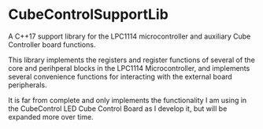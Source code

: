 # CubeControlSupportLib
A C++17 support library for the LPC1114 microcontroller and auxiliary Cube Controller board functions.

This library implements the registers and register functions of several of the core and perihperal blocks in the LPC1114 Microcontroller, and implements several convenience functions for interacting with the external board peripherals.

It is far from complete and only implements the functionality I am using in the CubeControl LED Cube Control Board as I develop it, but will be expanded more over time.

